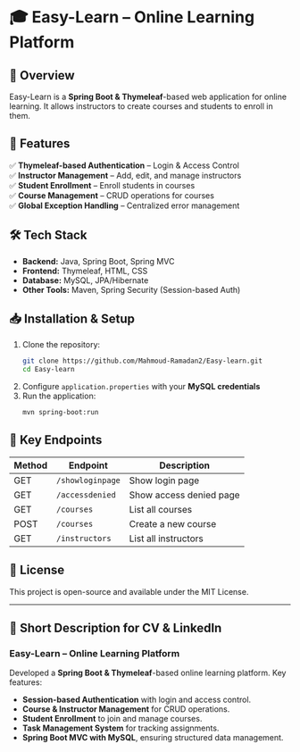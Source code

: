# 🎓 Easy-Learn – Online Learning Platform  

## 📌 Overview  
Easy-Learn is a **Spring Boot & Thymeleaf**-based web application for online learning. It allows instructors to create courses and students to enroll in them.  

## 🚀 Features  
✅ **Thymeleaf-based Authentication** – Login & Access Control  
✅ **Instructor Management** – Add, edit, and manage instructors  
✅ **Student Enrollment** – Enroll students in courses  
✅ **Course Management** – CRUD operations for courses  
✅ **Global Exception Handling** – Centralized error management  

## 🛠️ Tech Stack  
- **Backend:** Java, Spring Boot, Spring MVC  
- **Frontend:** Thymeleaf, HTML, CSS  
- **Database:** MySQL, JPA/Hibernate  
- **Other Tools:** Maven, Spring Security (Session-based Auth)  

## 📥 Installation & Setup  
1. Clone the repository:  
   ```sh
   git clone https://github.com/Mahmoud-Ramadan2/Easy-learn.git
   cd Easy-learn
   ```  
2. Configure `application.properties` with your **MySQL credentials**  
3. Run the application:  
   ```sh
   mvn spring-boot:run
   ```  

## 📌 Key Endpoints  
| Method | Endpoint | Description |  
|--------|-------------|------------------|  
| GET | `/showloginpage` | Show login page |  
| GET | `/accessdenied` | Show access denied page |  
| GET | `/courses` | List all courses |  
| POST | `/courses` | Create a new course |  
| GET | `/instructors` | List all instructors |  

## 📜 License  
This project is open-source and available under the MIT License.  

---

## 📌 Short Description for CV & LinkedIn  

### **Easy-Learn – Online Learning Platform**  
Developed a **Spring Boot & Thymeleaf**-based online learning platform. Key features:  
- **Session-based Authentication** with login and access control.  
- **Course & Instructor Management** for CRUD operations.  
- **Student Enrollment** to join and manage courses.  
- **Task Management System** for tracking assignments.  
- **Spring Boot MVC with MySQL**, ensuring structured data management.  
